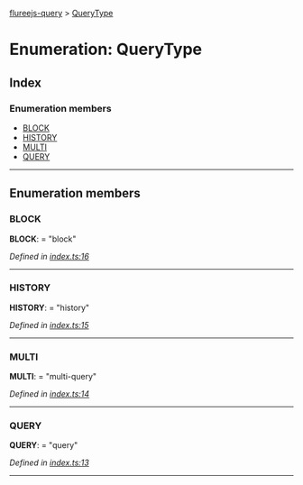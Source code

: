 [flureejs-query](../README.md) > [QueryType](../enums/querytype.md)

# Enumeration: QueryType

## Index

### Enumeration members

- [BLOCK](querytype.md#block)
- [HISTORY](querytype.md#history)
- [MULTI](querytype.md#multi)
- [QUERY](querytype.md#query)

---

## Enumeration members

<a id="block"></a>

### BLOCK

**BLOCK**: = "block"

_Defined in [index.ts:16](https://github.com/StylusFrost/flureejs-query/blob/72ad6f5/src/index.ts#L16)_

---

<a id="history"></a>

### HISTORY

**HISTORY**: = "history"

_Defined in [index.ts:15](https://github.com/StylusFrost/flureejs-query/blob/72ad6f5/src/index.ts#L15)_

---

<a id="multi"></a>

### MULTI

**MULTI**: = "multi-query"

_Defined in [index.ts:14](https://github.com/StylusFrost/flureejs-query/blob/72ad6f5/src/index.ts#L14)_

---

<a id="query"></a>

### QUERY

**QUERY**: = "query"

_Defined in [index.ts:13](https://github.com/StylusFrost/flureejs-query/blob/72ad6f5/src/index.ts#L13)_

---
